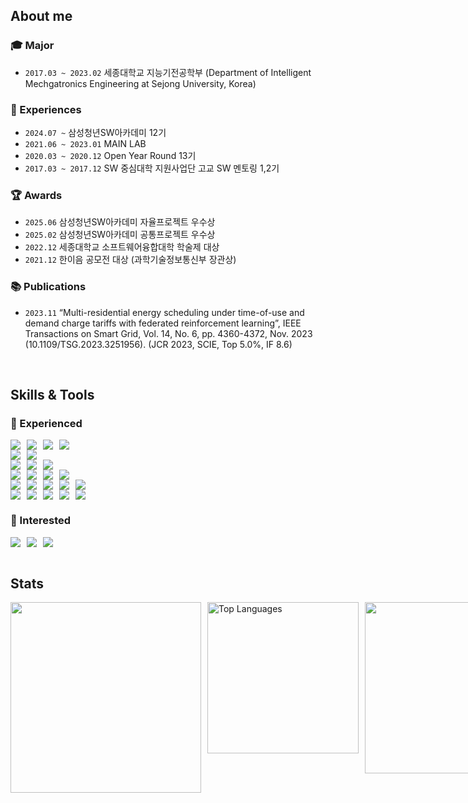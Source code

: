 ## About me
### 🎓 Major
- `2017.03 ~ 2023.02` 세종대학교 지능기전공학부 (Department of Intelligent Mechgatronics Engineering at Sejong University, Korea)

### 💼 Experiences
- `2024.07 ~` 삼성청년SW아카데미 12기
- `2021.06 ~ 2023.01` MAIN LAB
- `2020.03 ~ 2020.12` Open Year Round 13기
- `2017.03 ~ 2017.12` SW 중심대학 지원사업단 고교 SW 멘토링 1,2기

### 🏆 Awards
- `2025.06` 삼성청년SW아카데미 자율프로젝트 우수상
- `2025.02` 삼성청년SW아카데미 공통프로젝트 우수상
- `2022.12` 세종대학교 소프트웨어융합대학 학술제 대상
- `2021.12` 한이음 공모전 대상 (과학기술정보통신부 장관상)

### 📚 Publications
- `2023.11` “Multi-residential energy scheduling under time-of-use and demand charge tariffs with federated reinforcement learning”, IEEE Transactions on Smart Grid, Vol. 14, No. 6, pp. 4360-4372, Nov. 2023 (10.1109/TSG.2023.3251956). (JCR 2023, SCIE, Top 5.0%, IF 8.6)

<br>

## Skills & Tools
### 🔧 Experienced
<div style="display: flex; gap: 10px;">
  <img src="https://img.shields.io/badge/Java-F89820?logo=java&logoColor=white"/>
  <img src="https://img.shields.io/badge/Kotlin-7F52FF?logo=kotlin&logoColor=white"/>
  <img src="https://img.shields.io/badge/Python-3776AB?logo=python&logoColor=white"/>
  <img src="https://img.shields.io/badge/JavaScript-F7DF1E?logo=javascript&logoColor=white"/>
</div>

<div style="display: flex; gap: 10px;">
  <img src="https://img.shields.io/badge/Spring%20Boot-brightgreen?logo=springboot&logoColor=white"/>
  <img src="https://img.shields.io/badge/Vue.js-4FC08D?logo=vue.js&logoColor=white"/>
</div>

<div style="display: flex; gap: 10px;">
  <img src="https://img.shields.io/badge/MySQL-4479A1?logo=mysql&logoColor=white"/>
  <img src="https://img.shields.io/badge/MariaDB-003545?logo=mariadb&logoColor=white"/>
  <img src="https://img.shields.io/badge/Redis-DC382D?logo=redis&logoColor=white"/>
</div>

<div style="display: flex; gap: 10px;">
  <img src="https://img.shields.io/badge/NumPy-013243?logo=numpy&logoColor=white"/>
  <img src="https://img.shields.io/badge/Pandas-150458?logo=pandas&logoColor=white"/>
  <img src="https://img.shields.io/badge/Matplotlib-11557C?logo=matplotlib&logoColor=white"/>
  <img src="https://img.shields.io/badge/PyTorch-EE4C2C?logo=pytorch&logoColor=white"/>
</div>

<div style="display: flex; gap: 10px;">
  <img src="https://img.shields.io/badge/Web3j-8A2BE2?logo=ethereum&logoColor=white"/>
    <img src="https://img.shields.io/badge/Web3Auth-0A0A0A?logo=web3auth&logoColor=white"/>
    <img src="https://img.shields.io/badge/Geth-000000?logo=ethereum&logoColor=white"/>
    <img src="https://img.shields.io/badge/Foundry-3E3E3E?logo=foundry&logoColor=white"/>
    <img src="https://img.shields.io/badge/Solidity-363636?logo=solidity&logoColor=white"/>
</div>

<div style="display: flex; gap: 10px;">
  <img src="https://img.shields.io/badge/Jenkins-D24939?logo=jenkins&logoColor=white"/>
  <img src="https://img.shields.io/badge/NGINX-009639?logo=nginx&logoColor=white"/>
  <img src="https://img.shields.io/badge/Docker-2496ED?logo=docker&logoColor=white"/>
  <img src="https://img.shields.io/badge/EC2-232F3E?logo=amazonec2&logoColor=white"/>
  <img src="https://img.shields.io/badge/S3-569A31?logo=amazons3&logoColor=white"/>
</div>

### 🚀 Interested
<div style="display: flex; gap: 10px;">
  <img src="https://img.shields.io/badge/Svelte-FF3E00?style=flat-square&logo=svelte&logoColor=white">
  <img src="https://img.shields.io/badge/Apache%20Kafka-231F20?style=flat-square&logo=apachekafka&logoColor=white">
  <img src="https://img.shields.io/badge/RabbitMQ-FF6600?style=flat-square&logo=rabbitmq&logoColor=white">
</div>

<br>

## Stats
<div style="display: flex; justify-content: space-between; gap: 10px;">
    <a href="https://github.com/potential1205/github-readme-stats">
      <img src="https://github-readme-stats.vercel.app/api?username=potential1205" style="width: 305px; height: auto;">
    </a>
    <a><img src="https://github-readme-stats.vercel.app/api/top-langs/?username=potential1205&layout=compact" alt="Top Languages" style="width: 242px; height: auto;"></a>
  <a href="https://solved.ac/potential1205/">
      <img src="http://mazassumnida.wtf/api/v2/generate_badge?boj=potential1205" style="width: 274px; height: auto;">
    </a>
</div>

